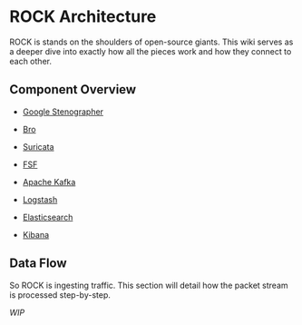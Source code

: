 # ROCK Architecture

ROCK is stands on the shoulders of open-source giants.  This wiki serves as a deeper dive into exactly how all the pieces work and how they connect to each other.

## Component Overview

* [Google Stenographer](https://github.com/google/stenographer)

* [Bro](https://www.bro.org/)

* [Suricata](https://suricata-ids.org/)

* [FSF](https://github.com/EmersonElectricCo/fsf)

* [Apache Kafka](http://kafka.apache.org/)

* [Logstash](https://www.elastic.co/products/logstash)

* [Elasticsearch](https://www.elastic.co/)

* [Kibana](https://www.elastic.co/products/kibana)

## Data Flow

So ROCK is ingesting traffic.  This section will detail how the packet stream is processed step-by-step.

*WIP*
